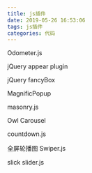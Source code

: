 ```yaml
---
title: js插件
date: 2019-05-26 16:53:06
tags: js插件
categories: 代码
---
```



<!-- 数字过渡动画 -->
<script src="__STATIC__/foryes/js/jquery.countTo.js"></script>
<!-- 数字动画 -->
<script src="assets/vendor/counterup/counterup.min.js"></script>
<!-- 是一个使用JavaScript和CSS技术，制作出数字上下滑动的动画效果插件，有点类似与我们的天然气的读数的动画效果 -->
Odometer.js

<!-- 实现滚动页面时触发CSS 动画效果的插件 -->
<script src="__STATIC__/foryes/js/wow.min.js"></script>
<!-- 当dom元素滚动到屏幕中间或变为visible时触发事件 -->
jQuery appear plugin
<!-- 监听滚动 -->
<script src="assets/vendor/waypoints/jquery.waypoints.min.js"></script>
<!-- aos.js-超赞页面滚动元素动画jQuery动画库 -->
<script src="assets/vendor/aos/aos.js"></script>


<!-- 神奇的分类过滤和排序插件 -->
<script src="assets/vendor/isotope-layout/isotope.pkgd.min.js"></script>
<!-- 图片分类 -->
<script src="__STATIC__/foryes/js/jquery.mixitup.js"></script>

<!-- 图片视频显示插件 -->
<script src="assets/vendor/venobox/venobox.min.js"></script>
<!-- 可用于点击小图片弹出大图 -->
jQuery fancyBox
<!-- jQuery响应式弹出层和对话框插插件 -->
MagnificPopup


<!-- jQuery无限加载瀑布流插件 -->
masonry.js
<!-- jQuery旋转木马插件 -->
Owl Carousel
<!-- jQuery倒计时插件 -->
countdown.js

<!-- 全屏轮播 -->
<script src="__STATIC__/foryes/js/jquery.flexslider.js"></script>
全屏轮播图
Swiper.js

<!-- switcher js 样式切换-->
<script src="__STATIC__/foryes/js/switcher.js"></script>
<!-- jquery动画 -->
<script src="assets/vendor/jquery.easing/jquery.easing.min.js"></script>
<!-- 表单验证插件   -->
<script src="assets/vendor/php-email-form/validate.js"></script>


<!-- 返回顶部-->
<script src="__STATIC__/foryes/js/scrolltopcontrol.js"></script>

<!-- 图片延迟 -->
<script src="__STATIC__/foryes/js/jquery.inview.min.js"></script>
<!-- 滑块 -->
slick slider.js
